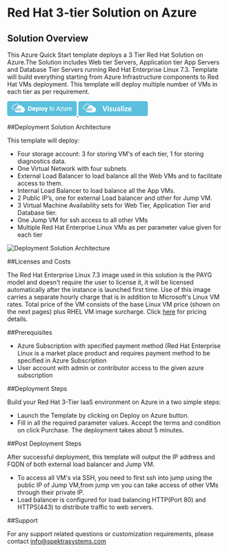 # Red Hat 3-tier Solution on Azure 
## Solution Overview 
This Azure Quick Start template deploys a 3 Tier Red Hat Solution on Azure.The Solution includes Web tier Servers, Application tier App Servers and Database Tier Servers running Red Hat Enterprise Linux 7.3. Template will build everything starting from Azure Infrastructure components to Red Hat VMs deployment. This template will deploy multiple number of VMs in each tier as per requirement. 

<a href="https://portal.azure.com/#create/Microsoft.Template/uri/https%3A%2F%2Fraw.githubusercontent.com%2FSpektraSystems%2Fredhat-3tier-architecture%2Fmaster%2Fazuredeploy.json" target="_blank">
<img src="https://raw.githubusercontent.com/Azure/azure-quickstart-templates/master/1-CONTRIBUTION-GUIDE/images/deploytoazure.png"/>
</a>
<a href="http://armviz.io/#/?load=https%3A%2F%2Fraw.githubusercontent.com%2FSpektraSystems%2Fredhat-3tier-architecture%2Fmasterhttps://raw.githubusercontent.com/SpektraSystems/redhat-3tier-architecture/master/azuredeploy.json" target="_blank">
<img src="https://raw.githubusercontent.com/Azure/azure-quickstart-templates/master/1-CONTRIBUTION-GUIDE/images/visualizebutton.png"/>
</a> 

 
##Deployment Solution Architecture 

This template will deploy: 

- Four storage account: 3 for storing VM's of each tier, 1 for storing diagnostics data.
-	One Virtual Network with four subnets
-	External Load Balancer to load balance all the Web VMs and to facilitate access to them.
- Internal Load Balancer to load balance all the App VMs.
-	2 Public IP’s, one for external Load balancer and other for Jump VM. 
-	3 Virtual Machine Availability sets for Web Tier, Application Tier and Database tier.
-	One Jump VM for ssh access to all other VMs
-	Multiple Red Hat Enterprise Linux VMs as per parameter value given for each tier

![Deployment Solution Architecture](https://github.com/SpektraSystems/redhat-3tier-architecture/blob/master/images/architecture.png?raw=true)

##Licenses and Costs 

The Red Hat Enterprise Linux 7.3 image used in this solution is the PAYG model and doesn't require the user to license it, it will be licensed automatically after the instance is launched first time. Use of this image carries a separate hourly charge that is in addition to Microsoft's Linux VM rates. Total price of the VM consists of the base Linux VM price (shown on the next pages) plus RHEL VM image surcharge.  Click [here](https://azure.microsoft.com/en-us/pricing/details/virtual-machines/red-hat/) for pricing details.

##Prerequisites 

- Azure Subscription with specified payment method (Red Hat Enterprise Linux is a market place product and requires payment method to be specified in Azure Subscription
-	User account with admin or contributor access to the given azure subscription

##Deployment Steps  

Build your Red Hat 3-Tier IaaS environment on Azure in a two simple steps:  
- Launch the Template by clicking on Deploy on Azure button. 
- Fill in all the required parameter values. Accept the terms and condition on click Purchase. The deployment takes about 5 minutes. 

##Post Deployment Steps 

After successful deployment, this template will output the IP address and FQDN of both external load balancer and Jump VM. 

- To access all VM's via SSH, you need to first ssh into jump using the public IP of Jump VM,from jump vm you can take access of other VMs through their private IP.
- Load balancer is configured for load balancing HTTP(Port 80) and HTTPS(443) to distribute traffic to web servers. 

##Support 

For any support related questions or customization requirements, please contact info@spektrasystems.com



